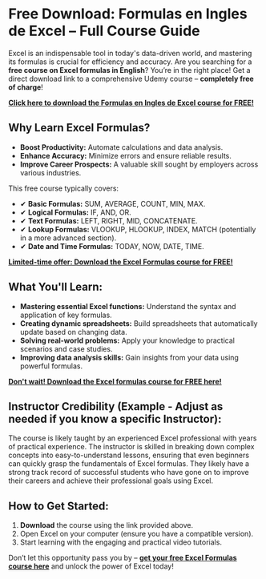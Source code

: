 # Free Download: Formulas en Ingles de Excel – Full Course Guide

Excel is an indispensable tool in today's data-driven world, and mastering its formulas is crucial for efficiency and accuracy. Are you searching for a **free course on Excel formulas in English**? You’re in the right place! Get a direct download link to a comprehensive Udemy course – **completely free of charge**!

[**Click here to download the Formulas en Ingles de Excel course for FREE!**](https://udemywork.com/formulas-en-ingles-de-excel)

## Why Learn Excel Formulas?

*   **Boost Productivity:** Automate calculations and data analysis.
*   **Enhance Accuracy:** Minimize errors and ensure reliable results.
*   **Improve Career Prospects:** A valuable skill sought by employers across various industries.

This free course typically covers:

*   ✔ **Basic Formulas:** SUM, AVERAGE, COUNT, MIN, MAX.
*   ✔ **Logical Formulas:** IF, AND, OR.
*   ✔ **Text Formulas:** LEFT, RIGHT, MID, CONCATENATE.
*   ✔ **Lookup Formulas:** VLOOKUP, HLOOKUP, INDEX, MATCH (potentially in a more advanced section).
*   ✔ **Date and Time Formulas:** TODAY, NOW, DATE, TIME.

[**Limited-time offer: Download the Excel Formulas course for FREE!**](https://udemywork.com/formulas-en-ingles-de-excel)

## What You'll Learn:

*   **Mastering essential Excel functions:** Understand the syntax and application of key formulas.
*   **Creating dynamic spreadsheets:** Build spreadsheets that automatically update based on changing data.
*   **Solving real-world problems:** Apply your knowledge to practical scenarios and case studies.
*   **Improving data analysis skills:** Gain insights from your data using powerful formulas.

[**Don't wait! Download the Excel formulas course for FREE here!**](https://udemywork.com/formulas-en-ingles-de-excel)

## Instructor Credibility (Example - Adjust as needed if you know a specific Instructor):

The course is likely taught by an experienced Excel professional with years of practical experience. The instructor is skilled in breaking down complex concepts into easy-to-understand lessons, ensuring that even beginners can quickly grasp the fundamentals of Excel formulas. They likely have a strong track record of successful students who have gone on to improve their careers and achieve their professional goals using Excel.

## How to Get Started:

1.  **Download** the course using the link provided above.
2.  Open Excel on your computer (ensure you have a compatible version).
3.  Start learning with the engaging and practical video tutorials.

Don’t let this opportunity pass you by – **[get your free Excel Formulas course here](https://udemywork.com/formulas-en-ingles-de-excel)** and unlock the power of Excel today!
